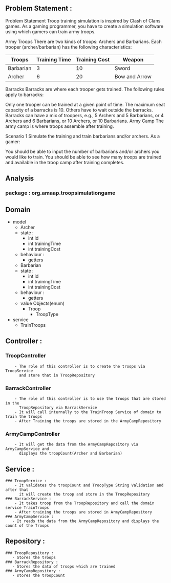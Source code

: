 ## Problem Statement :
Problem Statement
Troop training simulation is inspired by Clash of Clans games. As a gaming programmer, you have to create a simulation software using which gamers can train army troops.

Army Troops
There are two kinds of troops: Archers and Barbarians. Each trooper (archer/barbarian) has the following characteristics:

|Troops | Training Time| Training Cost|Weapon|
-------|-------|----------|---|
|Barbarian| 3 |10 |Sword|
|Archer | 6|20 |Bow and Arrow|

Barracks
Barracks are where each trooper gets trained. The following rules apply to barracks:

Only one trooper can be trained at a given point of time.
The maximum seat capacity of a barracks is 10.
Others have to wait outside the barracks.
Barracks can have a mix of troopers, e.g., 5 Archers and 5 Barbarians, or 4 Archers and 6 Barbarians, or 10 Archers, or 10 Barbarians.
Army Camp
The army camp is where troops assemble after training.

Scenario 1
Simulate the training and train barbarians and/or archers. As a gamer:

You should be able to input the number of barbarians and/or archers you would like to train.
You should be able to see how many troops are trained and available in the troop camp after training completes.
## Analysis
### package : org.amaap.troopsimulationgame
 ## Domain
   - model
     - Archer
      - state :
         - int id
         - int trainingTime
         - int trainingCost
      - behaviour :
         - getters
     - Barbarian
      - state :
         - int id
         - int trainingTime
         - int trainingCost
      - behaviour :
         - getters
     - value Objects(enum)
       - Troop
         - TroopType
   - service
     - TrainTroops

 ## Controller :
   ### TroopController
        - The role of this controller is to create the troops via TroopService
          and store that in TroopRepository
   ### BarrackController
        - The role of this controller is to use the troops that are stored in the
          TroopRepository via BarrackService
        - It will call internally to the TrainTroop Service of domain to train the troops
        - After Training the troops are stored in the ArmyCampRepository
   ### ArmyCampController
        - It will get the data from the ArmyCampRepository via ArmyCampService and
          displays the troopCount(Archer and Barbarian)

 ## Service  :
    ### TroopService :
        - It validates the troopCount and TroopType String Validation and after that
          it will create the troop and store in the TroopRepository
    ### BarrackService :
        - It takes troop from the TroopRepository and call the domain service TrainTroops
        - After training the troops are stored in ArmyCampRepository
    ### ArmyCampService :
       - It reads the data from the ArmyCampRepository and displays the count of the Troops

 ## Repository :
    ### TroopRepository :
       - Stores the troops
    ### BarrackRepository :
       - Stores the data of troops which are trained
    ### ArmyCampRepository :
       - stores the troopCount

